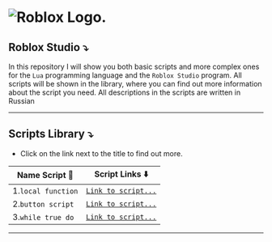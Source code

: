 #  ![Roblox Logo.](https://seeklogo.com/images/R/roblox-studio-logo-B8149275A6-seeklogo.com.png)

## Roblox Studio :arrow_heading_down:

In this repository I will show you both basic scripts and more complex ones for the `Lua` programming language and the `Roblox Studio` program.
All scripts will be shown in the library, where you can find out more information about the script you need.
All descriptions in the scripts are written in Russian

---

## Scripts Library :arrow_heading_down:
- Click on the link next to the title to find out more.

| Name Script :floppy_disk:| Script Links :arrow_down:|
| -------------------------| -------------------------|
| 1.`local function`       | [`Link to script...`](https://github.com/snailsopretty/Roblox.Studio/blob/main/local%20function.lua) |
| 2.`button script`        | [`Link to script...`](https://github.com/snailsopretty/Roblox.Studio/blob/main/button%20script.lua)  |
| 3.`while true do`        | [`Link to script...`](https://github.com/snailsopretty/Roblox.Studio/blob/main/while%20true%20do.lua)|

---



